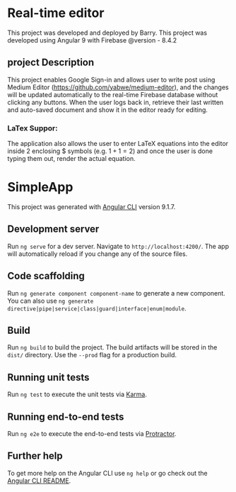 # Real-time editor
This project was developed and deployed by Barry. This project was developed using Angular 9 with Firebase @version - 8.4.2 
## project Description
This project enables Google Sign-in and allows user to write post using Medium Editor (https://github.com/yabwe/medium-editor), and the changes will be updated automatically to the real-time Firebase database without clicking any buttons. When the user logs back in, retrieve their last written and auto-saved document and show it in the editor ready for editing.
### LaTex Suppor: 
The application also allows the user to enter LaTeX equations into the editor inside 2 enclosing $ symbols (e.g. $1+1=2$) and once the user is done typing them out, render the actual equation.

# SimpleApp

This project was generated with [Angular CLI](https://github.com/angular/angular-cli) version 9.1.7.

## Development server

Run `ng serve` for a dev server. Navigate to `http://localhost:4200/`. The app will automatically reload if you change any of the source files.

## Code scaffolding

Run `ng generate component component-name` to generate a new component. You can also use `ng generate directive|pipe|service|class|guard|interface|enum|module`.

## Build

Run `ng build` to build the project. The build artifacts will be stored in the `dist/` directory. Use the `--prod` flag for a production build.

## Running unit tests

Run `ng test` to execute the unit tests via [Karma](https://karma-runner.github.io).

## Running end-to-end tests

Run `ng e2e` to execute the end-to-end tests via [Protractor](http://www.protractortest.org/).

## Further help

To get more help on the Angular CLI use `ng help` or go check out the [Angular CLI README](https://github.com/angular/angular-cli/blob/master/README.md).
